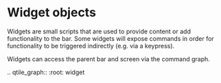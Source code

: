 # Widget objects

Widgets are small scripts that are used to provide content or add functionality
to the bar. Some widgets will expose commands in order for functionality to be
triggered indirectly (e.g. via a keypress).

Widgets can access the parent bar and screen via the command graph.

.. qtile_graph::
    :root: widget
